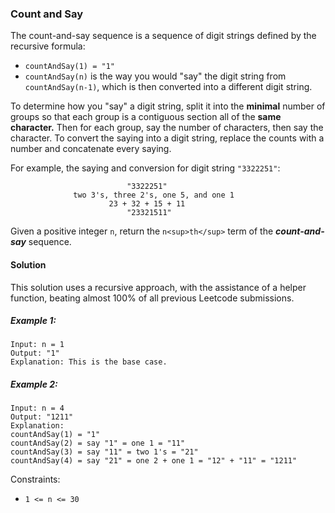 ### Count and Say

The count-and-say sequence is a sequence of digit strings defined by the recursive formula:

  - `countAndSay(1) = "1"`
  - `countAndSay(n)` is the way you would "say" the digit string from `countAndSay(n-1)`, which is then converted into a different digit string.

To determine how you "say" a digit string, split it into the **minimal** number of groups so that each group is a contiguous section all of the **same character.** Then for each group, say the number of characters, then say the character. To convert the saying into a digit string, replace the counts with a number and concatenate every saying.

For example, the saying and conversion for digit string `"3322251"`:

                              "3322251"
                  two 3's, three 2's, one 5, and one 1
                          23 + 32 + 15 + 11
                              "23321511"

Given a positive integer `n`, return the `n<sup>th</sup>` term of the _**count-and-say**_ sequence.

#### Solution

This solution uses a recursive approach, with the assistance of a helper function, beating almost 100% of all previous Leetcode submissions.


##### Example 1:
```
Input: n = 1
Output: "1"
Explanation: This is the base case.
```

##### Example 2:
```
Input: n = 4
Output: "1211"
Explanation:
countAndSay(1) = "1"
countAndSay(2) = say "1" = one 1 = "11"
countAndSay(3) = say "11" = two 1's = "21"
countAndSay(4) = say "21" = one 2 + one 1 = "12" + "11" = "1211"
```

Constraints:
- `1 <= n <= 30`